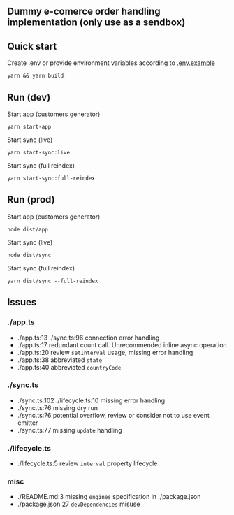 ## Dummy e-comerce order handling implementation (only use as a sendbox)

## Quick start

Create .env or provide environment variables according to [.env.example](.env.example)

```
yarn && yarn build
```

## Run (dev)

Start app (customers generator)

```
yarn start-app
```

Start sync (live)

```
yarn start-sync:live
```

Start sync (full reindex)

```
yarn start-sync:full-reindex
```

## Run (prod)

Start app (customers generator)

```
node dist/app
```

Start sync (live)

```
node dist/sync
```

Start sync (full reindex)

```
yarn dist/sync --full-reindex
```

## Issues
### ./app.ts
* ./app.ts:13 ./sync.ts:96 connection error handling
* ./app.ts:17 redundant count call. Unrecommended inline async operation
* ./app.ts:20 review `setInterval` usage, missing error handling
* ./app.ts:38 abbreviated `state`
* ./app.ts:40 abbreviated `countryCode`
### ./sync.ts
* ./sync.ts:102 ./lifecycle.ts:10 missing error handling
* ./sync.ts:76 missing dry run
* ./sync.ts:76 potential overflow, review or consider not to use event emitter
* ./sync.ts:77 missing `update` handling
### ./lifecycle.ts
* ./lifecycle.ts:5 review `interval` property lifecycle
### misc
* ./README.md:3 missing `engines` specification in ./package.json
* ./package.json:27 `devDependencies` misuse
